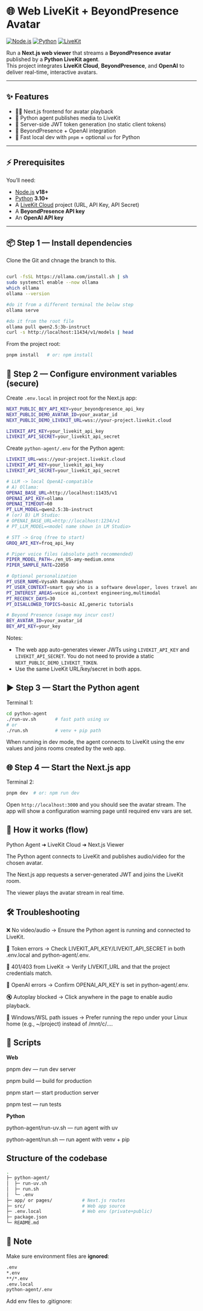# 🌐 Web LiveKit + BeyondPresence Avatar

[![Node.js](https://img.shields.io/badge/Node.js-18%2B-green)](https://nodejs.org/)
[![Python](https://img.shields.io/badge/Python-3.10%2B-blue)](https://www.python.org/)
[![LiveKit](https://img.shields.io/badge/LiveKit-Cloud-orange)](https://livekit.io/cloud)

Run a **Next.js web viewer** that streams a **BeyondPresence avatar** published by a **Python LiveKit agent**.  
This project integrates **LiveKit Cloud**, **BeyondPresence**, and **OpenAI** to deliver real-time, interactive avatars.

---

## ✨ Features
- 🧑‍💻 Next.js frontend for avatar playback  
- 🐍 Python agent publishes media to LiveKit  
- 🔑 Server-side JWT token generation (no static client tokens)  
- 🤖 BeyondPresence + OpenAI integration  
- 🚀 Fast local dev with `pnpm` + optional `uv` for Python

---

## ⚡ Prerequisites
You’ll need:
- [Node.js](https://nodejs.org/) **v18+**
- [Python](https://www.python.org/) **3.10+**
- A [LiveKit Cloud](https://livekit.io/cloud) project (URL, API Key, API Secret)
- A **BeyondPresence API key**
- An **OpenAI API key**

---

## 📦 Step 1 — Install dependencies
Clone the Git and chnage the branch to this.

```bash

curl -fsSL https://ollama.com/install.sh | sh
sudo systemctl enable --now ollama
which ollama
ollama --version

#do it from a different terminal the below step
ollama serve

#do it from the root file
ollama pull qwen2.5:3b-instruct
curl -s http://localhost:11434/v1/models | head
```

From the project root:

```bash
pnpm install   # or: npm install
```

## 🔑 Step 2 — Configure environment variables (secure)

Create `.env.local` in project root for the Next.js app:

```bash
NEXT_PUBLIC_BEY_API_KEY=your_beyondpresence_api_key
NEXT_PUBLIC_DEMO_AVATAR_ID=your_avatar_id
NEXT_PUBLIC_DEMO_LIVEKIT_URL=wss://your-project.livekit.cloud

LIVEKIT_API_KEY=your_livekit_api_key
LIVEKIT_API_SECRET=your_livekit_api_secret
```

Create `python-agent/.env` for the Python agent:

```bash
LIVEKIT_URL=wss://your-project.livekit.cloud
LIVEKIT_API_KEY=your_livekit_api_key
LIVEKIT_API_SECRET=your_livekit_api_secret

# LLM -> local OpenAI-compatible
# A) Ollama:
OPENAI_BASE_URL=http://localhost:11435/v1
OPENAI_API_KEY=ollama
OPENAI_TIMEOUT=60
PT_LLM_MODEL=qwen2.5:3b-instruct
# (or) B) LM Studio:
# OPENAI_BASE_URL=http://localhost:1234/v1
# PT_LLM_MODEL=<model name shown in LM Studio>

# STT -> Groq (free to start)
GROQ_API_KEY=froq_api_key

# Piper voice files (absolute path recommended)
PIPER_MODEL_PATH=./en_US-amy-medium.onnx
PIPER_SAMPLE_RATE=22050

# Optional personalization
PT_USER_NAME=Vysakh Ramakrishnan
PT_USER_CONTEXT=smart guy who is a software developer, loves travel and hiking.
PT_INTEREST_AREAS=voice ai,context engineering,multimodal
PT_RECENCY_DAYS=30
PT_DISALLOWED_TOPICS=basic AI,generic tutorials

# Beyond Presence (usage may incur cost)
BEY_AVATAR_ID=your_avatar_id
BEY_API_KEY=your_key

```

Notes:
- The web app auto-generates viewer JWTs using `LIVEKIT_API_KEY` and `LIVEKIT_API_SECRET`. You do not need to provide a static `NEXT_PUBLIC_DEMO_LIVEKIT_TOKEN`.
- Use the same LiveKit URL/key/secret in both apps.

## ▶️ Step 3 — Start the Python agent

Terminal 1:

```bash
cd python-agent
./run-uv.sh       # fast path using uv
# or
./run.sh          # venv + pip path
```

When running in dev mode, the agent connects to LiveKit using the env values and joins rooms created by the web app.

## 🌐 Step 4 — Start the Next.js app

Terminal 2:

```bash
pnpm dev  # or: npm run dev
```

Open `http://localhost:3000` and you should see the avatar stream. The app will show a configuration warning page until required env vars are set.

## 🧭 How it works (flow)

Python Agent  ➜  LiveKit Cloud  ➜  Next.js Viewer

The Python agent connects to LiveKit and publishes audio/video for the chosen avatar.

The Next.js app requests a server-generated JWT and joins the LiveKit room.

The viewer plays the avatar stream in real time.

## 🛠 Troubleshooting

❌ No video/audio → Ensure the Python agent is running and connected to LiveKit.

🔑 Token errors → Check LIVEKIT_API_KEY/LIVEKIT_API_SECRET in both .env.local and python-agent/.env.

🚫 401/403 from LiveKit → Verify LIVEKIT_URL and that the project credentials match.

🤖 OpenAI errors → Confirm OPENAI_API_KEY is set in python-agent/.env.

🔇 Autoplay blocked → Click anywhere in the page to enable audio playback.

🧪 Windows/WSL path issues → Prefer running the repo under your Linux home (e.g., ~/project) instead of /mnt/c/....

## 🧳 Scripts
**Web**

  pnpm dev — run dev server
  
  pnpm build — build for production
  
  pnpm start — start production server
  
  pnpm test — run tests

**Python**

  python-agent/run-uv.sh — run agent with uv
  
  python-agent/run.sh — run agent with venv + pip


## Structure of the codebase

```bash
.
├─ python-agent/
│  ├─ run-uv.sh
│  ├─ run.sh
│  └─ .env
├─ app/ or pages/           # Next.js routes
├─ src/                     # Web app source
├─ .env.local               # Web env (private+public)
├─ package.json
└─ README.md
```

## 📝 Note
Make sure environment files are **ignored**:

```bash
.env
*.env
**/*.env
.env.local
python-agent/.env
```

Add env files to .gitignore:
